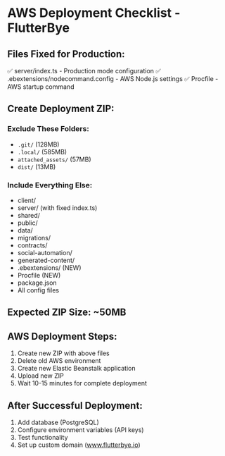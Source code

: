 # AWS Deployment Checklist - FlutterBye

## Files Fixed for Production:
✅ server/index.ts - Production mode configuration
✅ .ebextensions/nodecommand.config - AWS Node.js settings
✅ Procfile - AWS startup command

## Create Deployment ZIP:

### Exclude These Folders:
- `.git/` (128MB)
- `.local/` (585MB) 
- `attached_assets/` (57MB)
- `dist/` (13MB)

### Include Everything Else:
- client/
- server/ (with fixed index.ts)
- shared/
- public/
- data/
- migrations/
- contracts/
- social-automation/
- generated-content/
- .ebextensions/ (NEW)
- Procfile (NEW)
- package.json
- All config files

## Expected ZIP Size: ~50MB

## AWS Deployment Steps:
1. Create new ZIP with above files
2. Delete old AWS environment 
3. Create new Elastic Beanstalk application
4. Upload new ZIP
5. Wait 10-15 minutes for complete deployment

## After Successful Deployment:
1. Add database (PostgreSQL)
2. Configure environment variables (API keys)
3. Test functionality
4. Set up custom domain (www.flutterbye.io)